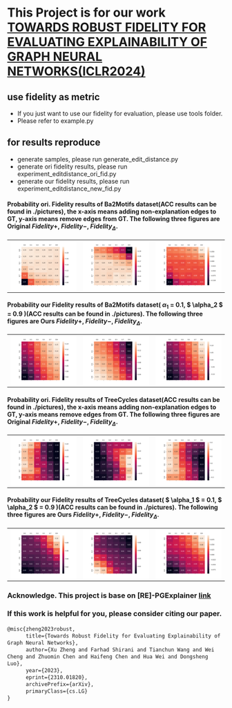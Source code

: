 # This Project is for our work [TOWARDS ROBUST FIDELITY FOR EVALUATING EXPLAINABILITY OF GRAPH NEURAL NETWORKS(ICLR2024)](https://openreview.net/pdf?id=up6hr4hIQH)


## use fidelity as metric
- If you just want to use our fidelity for evaluation, please use tools folder.
- Please refer to example.py

## for results reproduce
- generate samples, please run generate_edit_distance.py
- generate ori fidelity results, please run experiment_editdistance_ori_fid.py
- generate our fidelity results, please run experiment_editdistance_new_fid.py

<!-- ## Continuous Version -->

#### Probability ori. Fidelity results of Ba2Motifs dataset(ACC results can be found in ./pictures), the x-axis means adding non-explanation edges to GT, y-axis means remove edges from GT. The following three figures are Original $Fidelity+$, $Fidelity-$, $Fidelity_\Delta$.

[//]: # ($\Delta$)

[//]: # (![alt-text-1]&#40;pictures/GNN_ba2_results_ori_fid_1fid_plus prob.png "title-1"&#41; ![alt-text-2]&#40;pictures/GNN_ba2_results_ori_fid_1fid_minus prob.png "title-2"&#41;![alt-text-2]&#40;pictures/GNN_ba2_results_ori_fid_1fid_Delta prob.png "title-2"&#41;)

<center class="ba2">

[//]: # (<img src="./pictures/GNN_ba2_results_ori_fid_1fid_plus prob.png"  width = "33%" alt="" align=center /> )

[//]: # (<img src="./pictures/GNN_ba2_results_ori_fid_1fid_minus prob.png" width = "33%" alt="" align=center />)

[//]: # (<img src="./pictures/GNN_ba2_results_ori_fid_1fid_Delta prob.png" width = "33%" alt="" align=center />)

[//]: # (<br><br>)

[//]: # (<b>Figure 1. </b> Original Fidelity+,Fidelity-,Fidelity_$\Delta$.)
[//]: # (  <tr>)

[//]: # (    <td>Original Fidelity+</td>)

[//]: # (     <td>Original Fidelity-</td>)

[//]: # (     <td>Fidelity_$\Delta$</td>)

[//]: # (  </tr>)

<table>
  <tr>
    <td><img src="./pictures/GNN_ba2_results_ori_fid_1fid_plus prob.png"  width = "100%" alt="" align=center /> </td>
    <td><img src="./pictures/GNN_ba2_results_ori_fid_1fid_minus prob.png"  width = "100%" alt="" align=center /></td>
    <td><img src="./pictures/GNN_ba2_results_ori_fid_1fid_Delta prob.png"  width = "100%" alt="" align=center /></td>
  </tr>
 </table>

</center>



#### Probability our Fidelity results of Ba2Motifs dataset( $\alpha_1$ = 0.1, $ \alpha_2 $ = 0.9 )(ACC results can be found in ./pictures). The following three figures are Ours $Fidelity+$, $Fidelity-$, $Fidelity_\Delta$.
<center class="ba2">

[//]: # (<img src="./pictures/GNN_ba2_results_new_fid_0_0_seeds_1_fid_plus prob.png" width = "200" alt="" align=center />)

[//]: # (<img src="./pictures/GNN_ba2_results_new_fid_0_0_seeds_1_fid_minus prob.png" width = "200" alt="" align=center />)

[//]: # (<img src="./pictures/GNN_ba2_results_new_fid_0_0_seeds_1_fid_Delta prob.png" width = "200" alt="" align=center />)

[//]: # (<br><br>)
<table>
  <tr>
    <td><img src="./pictures/GNN_ba2_results_new_fid_0_0_seeds_1_fid_plus prob.png"  width = "100%" alt="" align=center /> </td>
    <td><img src="./pictures/GNN_ba2_results_new_fid_0_0_seeds_1_fid_minus prob.png"  width = "100%" alt="" align=center /></td>
    <td><img src="./pictures/GNN_ba2_results_new_fid_0_0_seeds_1_fid_Delta prob.png"  width = "100%" alt="" align=center /></td>
  </tr>
 </table>
</center>

#### Probability ori. Fidelity results of TreeCycles dataset(ACC results can be found in ./pictures), the x-axis means adding non-explanation edges to GT, y-axis means remove edges from GT. The following three figures are Original $Fidelity+$, $Fidelity-$, $Fidelity_\Delta$.
<center class="ba2">

[//]: # (<img src="./pictures/GNN_syn3_results_ori_fid_1fid_plus prob.png"  width = "200" alt="" align=center />)

[//]: # (<img src="./pictures/GNN_syn3_results_ori_fid_1fid_minus prob.png" width = "200" alt="" align=center />)

[//]: # (<img src="./pictures/GNN_syn3_results_ori_fid_1fid_Delta prob.png" width = "200" alt="" align=center />)

[//]: # (<br><br>)

[//]: # (<b>Figure 3. </b> Original Fidelity+,Fidelity-,Fidelity_$\Delta$.)
<table>
  <tr>
    <td><img src="./pictures/GNN_syn3_results_ori_fid_1fid_plus prob.png"  width = "100%" alt="" align=center /> </td>
    <td><img src="./pictures/GNN_syn3_results_ori_fid_1fid_minus prob.png"  width = "100%" alt="" align=center /></td>
    <td><img src="./pictures/GNN_syn3_results_ori_fid_1fid_Delta prob.png"  width = "100%" alt="" align=center /></td>
  </tr>
 </table>
</center>

#### Probability our Fidelity results of TreeCycles dataset( $ \alpha_1 $ = 0.1, $ \alpha_2 $ = 0.9 )(ACC results can be found in ./pictures). The following three figures are Ours $Fidelity+$, $Fidelity-$, $Fidelity_\Delta$.
<center class="ba2">

[//]: # (<img src="./pictures/GNN_syn3_results_new_fid_0_0_seeds_1_fid_plus prob.png" width = "200" alt="" align=center />)

[//]: # (<img src="./pictures/GNN_syn3_results_new_fid_0_0_seeds_1_fid_minus prob.png" width = "200" alt="" align=center />)
[//]: # (<img src="./pictures/GNN_syn3_results_new_fid_0_0_seeds_1_fid_Delta prob.png" width = "200" alt="" align=center />)
<table>
  <tr>
    <td><img src="./pictures/GNN_syn3_results_new_fid_0_0_seeds_1_fid_plus prob.png"  width = "100%" alt="" align=center /> </td>
    <td><img src="./pictures/GNN_syn3_results_new_fid_0_0_seeds_1_fid_minus prob.png"  width = "100%" alt="" align=center /></td>
    <td><img src="./pictures/GNN_syn3_results_new_fid_0_0_seeds_1_fid_Delta prob.png"  width = "100%" alt="" align=center /></td>
  </tr>
 </table>
</center>


### Acknowledge. This project is base on \[RE\]-PGExplainer [link](https://github.com/LarsHoldijk/RE-ParameterizedExplainerForGraphNeuralNetworks/blob/main/README.md)

### If this work is helpful for you, please consider citing our paper.

```angular2html
@misc{zheng2023robust,
      title={Towards Robust Fidelity for Evaluating Explainability of Graph Neural Networks}, 
      author={Xu Zheng and Farhad Shirani and Tianchun Wang and Wei Cheng and Zhuomin Chen and Haifeng Chen and Hua Wei and Dongsheng Luo},
      year={2023},
      eprint={2310.01820},
      archivePrefix={arXiv},
      primaryClass={cs.LG}
}
```
